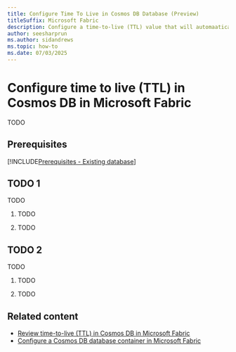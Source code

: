 ```yaml
---
title: Configure Time To Live in Cosmos DB Database (Preview)
titleSuffix: Microsoft Fabric
description: Configure a time-to-live (TTL) value that will automaatically purge items from a Cosmos DB in Microsoft Fabric database during the preview.
author: seesharprun
ms.author: sidandrews
ms.topic: how-to
ms.date: 07/03/2025
---
```


# Configure time to live (TTL) in Cosmos DB in Microsoft Fabric

TODO

## Prerequisites

[!INCLUDE[Prerequisites - Existing database](includes/prerequisite-existing-database.md)]

## TODO 1

TODO

1. TODO

1. TODO

## TODO 2

TODO

1. TODO

1. TODO

## Related content

- [Review time-to-live (TTL) in Cosmos DB in Microsoft Fabric](time-to-live.md)
- [Configure a Cosmos DB database container in Microsoft Fabric](how-to-configure-container.md)
